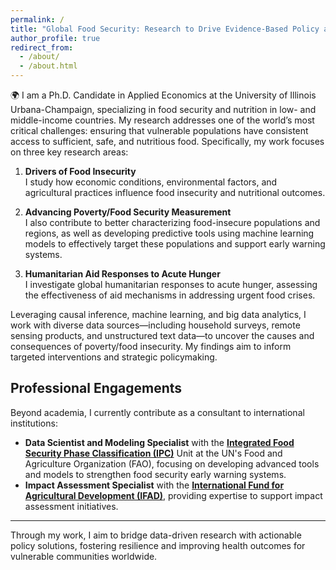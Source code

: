 ```yaml
---
permalink: /
title: "Global Food Security: Research to Drive Evidence-Based Policy and Practice"
author_profile: true
redirect_from: 
  - /about/
  - /about.html
---
```


🌍 I am a Ph.D. Candidate in Applied Economics at the University of Illinois Urbana-Champaign, specializing in food security and nutrition in low- and middle-income countries. My research addresses one of the world’s most critical challenges: ensuring that vulnerable populations have consistent access to sufficient, safe, and nutritious food. Specifically, my work focuses on three key research areas:

1. **Drivers of Food Insecurity**  
   I study how economic conditions, environmental factors, and agricultural practices influence food insecurity and nutritional outcomes.

2. **Advancing Poverty/Food Security Measurement**  
   I also contribute to better characterizing food-insecure populations and regions, as well as developing predictive tools using machine learning models to effectively target these populations and support early warning systems.

3. **Humanitarian Aid Responses to Acute Hunger**  
   I investigate global humanitarian responses to acute hunger, assessing the effectiveness of aid mechanisms in addressing urgent food crises.

Leveraging causal inference, machine learning, and big data analytics, I work with diverse data sources—including household surveys, remote sensing products, and unstructured text data—to uncover the causes and consequences of poverty/food insecurity. My findings aim to inform targeted interventions and strategic policymaking.

## Professional Engagements

Beyond academia, I currently contribute as a consultant to international institutions:

- **Data Scientist and Modeling Specialist** with the **[Integrated Food Security Phase Classification (IPC)](https://www.ipcinfo.org/)** Unit at the UN's Food and Agriculture Organization (FAO), focusing on developing advanced tools and models to strengthen food security early warning systems.  
- **Impact Assessment Specialist** with the **[International Fund for Agricultural Development (IFAD)](http://ifad.org/en)**, providing expertise to support impact assessment initiatives.

---

Through my work, I aim to bridge data-driven research with actionable policy solutions, fostering resilience and improving health outcomes for vulnerable communities worldwide.